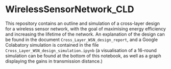 # WirelessSensorNetwork_CLD
This repository contains an outline and simulation of a cross-layer design for a wireless sensor network, with the goal of maximising energy efficiency and increasing the lifetime of the network. An explanation of the design can be found in the document `Cross_Layer_WSN_design_report`, and a Google Colabatory simulation is contained in the file `Cross_Layer_WSN_design_simulation.ipynb` (a visualisation of a 16-round simulation can be found at the bottom of this notebook, as well as a graph displaying the gains in transmission distance.)
